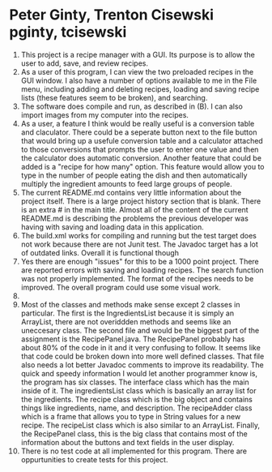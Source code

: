 Peter Ginty, Trenton Cisewski
pginty, tcisewski
======
1. This project is a recipe manager with a GUI. Its purpose is to allow the user to add, save, and review recipes.
2. As a user of this program, I can view the two preloaded recipes in the GUI window. I also have a number of options available to me in the File menu, including adding and deleting recipes, loading and saving recipe lists (these features seem to be broken), and searching.
3. The software does compile and run, as described in (B).  I can also import images from my computer into the recipes.
4. As a user, a feature I think would be really useful is a conversion table and claculator.  There could be a seperate button next to the file button that would bring up a usefule conversion table and a calculator attached to those conversions that prompts the user to enter one value and then the calculator does automatic conversion.  Another feature that could be added is a "recipe for how many" option.  This feature would allow you to type in the number of people eating the dish and then automatically multiply the ingredient amounts to feed large groups of people.
5. The current README.md contains very little information about the project itself. There is a large project history section that is blank. There is an extra # in the main title. Almost all of the content of the current README.md is describing the problems the previous developer was having with saving and loading data in this application.
6. The build.xml works for compiling and running but the test target does not work because there are not Junit test.  The Javadoc target has a lot of outdated links.  Overall it is functional though
7. Yes there are enough "issues" for this to be a 1000 point project.  There are reported errors with saving and loading recipes.  The search function was not properly implemented.  The format of the recipes needs to be improved.  The overall program could use some visual work.  
8. 
9. Most of the classes and methods make sense except 2 classes in particular.  The first is the IngredientsList because it is simply an ArrayList, there are not overiddden methods and seems like an uneccesary class.  The second file and would be the biggest part of the assignment is the RecipePanel.java.  The RecipePanel probably has about 80% of the code in it and it very confusing to follow.  It seems like that code could be broken down into more well defined classes.  That file also needs a lot better Javadoc comments to improve its readability.  The quick and speedy information I would let another programmer know is, the program has six classes.  The interface class which has the main inside of it.  The ingredientsList class which is basically an array list for the ingredients.  The recipe class which is the big object and contains things like ingredients, name, and  description.  The recipeAdder class which is a frame that allows you to type in String values for a new recipe.  The recipeList class which is also similar to an ArrayList.  Finally, the RecipePanel class, this is the big class that contains most of the information about the buttons and text fields in the user display.
10. There is no test code at all implemented for this program.  There are oppurtunities to create tests for this project.

